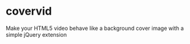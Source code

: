 covervid
========

Make your HTML5 video behave like a background cover image with a simple jQuery extension

